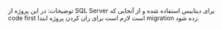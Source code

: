 توضیحات:
در این پروژه از SQL Server برای دیتابیس استفاده شده و از آنجایی که code first است لازم است برای ران کردن پروژه ابتدا migration زده شود.
